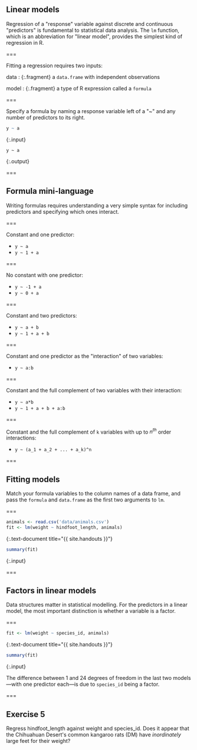 ---
---

## Linear models

Regression of a "response" variable against discrete and continuous "predictors" is fundamental to statistical data analysis. The `lm` function, which is an abbreviation for "linear model", provides the simplest kind of regression in R.

===

Fitting a regression requires two inputs:

data
: {:.fragment} a `data.frame` with independent observations

model
: {:.fragment} a type of R expression called a `formula`

===

Specify a formula by naming a response variable left of a "~" and any number of predictors to its right.


~~~r
y ~ a
~~~
{:.input}
~~~
y ~ a
~~~
{:.output}

===

## Formula mini-language

Writing formulas requires understanding a very simple syntax for including predictors and specifying which ones interact.

===

Constant and one predictor:

- `y ~ a`
- `y ~ 1 + a`

===

No constant with one predictor:

- `y ~ -1 + a`
- `y ~ 0 + a`

===

Constant and two predictors:

- `y ~ a + b`
- `y ~ 1 + a + b`

===

Constant and one predictor as the "interaction" of two variables:

- `y ~ a:b`

===

Constant and the full complement of two variables with their interaction:

- `y ~ a*b`
- `y ~ 1 + a + b + a:b`

===

Constant and the full complement of `k` variables with up to $n^{th}$ order interactions:

- `y ~ (a_1 + a_2 + ... + a_k)^n`

===

## Fitting models

Match your formula variables to the column names of a data frame, and pass the `formula` and `data.frame` as the first two arguments to `lm`.

===


~~~r
animals <- read.csv('data/animals.csv')
fit <- lm(weight ~ hindfoot_length, animals)
~~~
{:.text-document title="{{ site.handouts }}"}

~~~r
summary(fit)
~~~
{:.input}

===

## Factors in linear models

Data structures matter in statistical modelling. For the predictors in a linear model, the most important distinction is whether a variable is a factor.

===


~~~r
fit <- lm(weight ~ species_id, animals)
~~~
{:.text-document title="{{ site.handouts }}"}

~~~r
summary(fit)
~~~
{:.input}

The difference between 1 and 24 degrees of freedom in the last two models—with one predictor each—is due to `species_id` being a factor.

===

## Exercise 5

Regress hindfoot_length against weight and species_id. Does it appear that the Chihuahuan Desert's common kangaroo rats (DM) have *inordinately* large feet for their weight?

